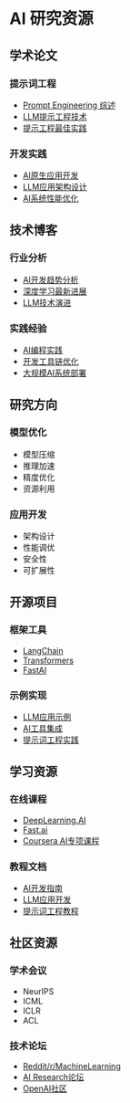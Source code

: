 # AI 研究资源

## 学术论文
### 提示词工程
- [Prompt Engineering 综述](https://arxiv.org/abs/2312.12456)
- [LLM提示工程技术](https://arxiv.org/abs/2401.12954)
- [提示工程最佳实践](https://arxiv.org/abs/2312.15235)

### 开发实践
- [AI原生应用开发](https://arxiv.org/abs/2402.10175)
- [LLM应用架构设计](https://arxiv.org/abs/2401.15843)
- [AI系统性能优化](https://arxiv.org/abs/2312.14672)

## 技术博客
### 行业分析
- [AI开发趋势分析](https://lilianweng.github.io/)
- [深度学习最新进展](https://openai.com/blog)
- [LLM技术演进](https://www.deeplearning.ai/blog)

### 实践经验
- [AI编程实践](https://github.blog/category/engineering)
- [开发工具链优化](https://engineering.fb.com)
- [大规模AI系统部署](https://blog.google/technology/ai)

## 研究方向
### 模型优化
- 模型压缩
- 推理加速
- 精度优化
- 资源利用

### 应用开发
- 架构设计
- 性能调优
- 安全性
- 可扩展性

## 开源项目
### 框架工具
- [LangChain](https://github.com/langchain-ai/langchain)
- [Transformers](https://github.com/huggingface/transformers)
- [FastAI](https://github.com/fastai/fastai)

### 示例实现
- [LLM应用示例](https://github.com/microsoft/sample-app-aoai-chatGPT)
- [AI工具集成](https://github.com/microsoft/AI-For-Beginners)
- [提示词工程实践](https://github.com/dair-ai/Prompt-Engineering-Guide)

## 学习资源
### 在线课程
- [DeepLearning.AI](https://www.deeplearning.ai)
- [Fast.ai](https://www.fast.ai)
- [Coursera AI专项课程](https://www.coursera.org/specializations/ai-engineering)

### 教程文档
- [AI开发指南](https://microsoft.github.io/AI-For-Beginners)
- [LLM应用开发](https://github.com/microsoft/llm-app-dev-101)
- [提示词工程教程](https://www.promptingguide.ai)

## 社区资源
### 学术会议
- NeurIPS
- ICML
- ICLR
- ACL

### 技术论坛
- [Reddit/r/MachineLearning](https://www.reddit.com/r/MachineLearning/)
- [AI Research论坛](https://discuss.huggingface.co/)
- [OpenAI社区](https://community.openai.com/)
